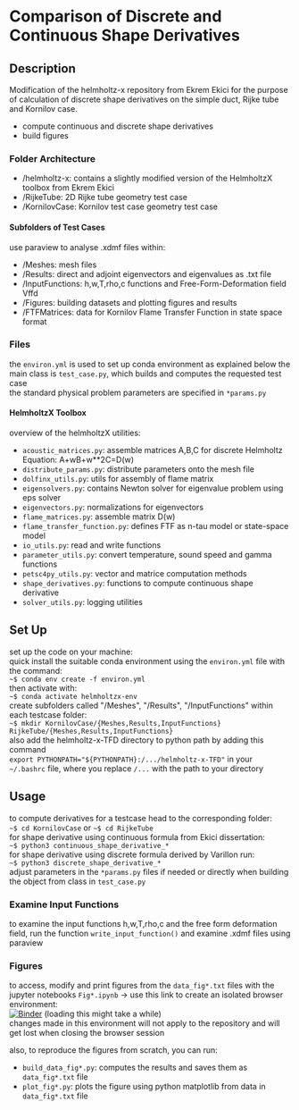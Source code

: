# Comparison of Discrete and Continuous Shape Derivatives

## Description
Modification of the helmholtz-x repository from Ekrem Ekici for the purpose of calculation of discrete shape derivatives on the simple duct, Rijke tube and Kornilov case.  
- compute continuous and discrete shape derivatives
- build figures
### Folder Architecture
- /helmholtz-x: contains a slightly modified version of the HelmholtzX toolbox from Ekrem Ekici
- /RijkeTube: 2D Rijke tube geometry test case
- /KornilovCase: Kornilov test case geometry test case
#### Subfolders of Test Cases
use paraview to analyse .xdmf files within:
- /Meshes: mesh files
- /Results: direct and adjoint eigenvectors and eigenvalues as .txt file
- /InputFunctions: h,w,T,rho,c functions and Free-Form-Deformation field Vffd
- /Figures: building datasets and plotting figures and results
- /FTFMatrices: data for Kornilov Flame Transfer Function in state space format
### Files
the `environ.yml` is used to set up conda environment as explained below
the main class is `test_case.py`, which builds and computes the requested test case  
the standard physical problem parameters are specified in `*params.py`  
#### HelmholtzX Toolbox
overview of the helmholtzX utilities:
- `acoustic_matrices.py`: assemble matrices A,B,C for discrete Helmholtz Equation: A+wB+w**2C=D(w)
- `distribute_params.py`: distribute parameters onto the mesh file
- `dolfinx_utils.py`: utils for assembly of flame matrix
- `eigensolvers.py`: contains Newton solver for eigenvalue problem using eps solver
- `eigenvectors.py`: normalizations for eigenvectors
- `flame_matrices.py`: assemble matrix D(w)
- `flame_transfer_function.py`: defines FTF as n-tau model or state-space model
- `io_utils.py`: read and write functions
- `parameter_utils.py`: convert temperature, sound speed and gamma functions
- `petsc4py_utils.py`: vector and matrice computation methods
- `shape_derivatives.py`: functions to compute continuous shape derivative
- `solver_utils.py`: logging utilities


## Set Up
set up the code on your machine:  
quick install the suitable conda environment using the `environ.yml` file with the command:  
`~$ conda env create -f environ.yml`  
then activate with:  
`~$ conda activate helmholtzx-env`  
create subfolders called "/Meshes", "/Results", "/InputFunctions" within each testcase folder:  
`~$ mkdir KornilovCase/{Meshes,Results,InputFunctions} RijkeTube/{Meshes,Results,InputFunctions}`  
also add the helmholtz-x-TFD directory to python path by adding this command  
`export PYTHONPATH="${PYTHONPATH}:/.../helmholtz-x-TFD"`
in your `~/.bashrc` file, where you replace `/...` with the path to your directory


## Usage
to compute derivatives for a testcase head to the corresponding folder:  
`~$ cd KornilovCase` or `~$ cd RijkeTube`  
for shape derivative using continuous formula from Ekici dissertation:  
`~$ python3 continuous_shape_derivative_*`  
for shape derivative using discrete formula derived by Varillon run:  
`~$ python3 discrete_shape_derivative_*`  
adjust parameters in the `*params.py` files if needed or directly when building the object from class in `test_case.py`  
### Examine Input Functions
to examine the input functions h,w,T,rho,c and the free form deformation field, run the function `write_input_function()` and examine .xdmf files using paraview  
### Figures
to access, modify and print figures from the `data_fig*.txt` files with the jupyter notebooks `Fig*.ipynb` -> use this link to create an isolated browser environment:  
[![Binder](https://mybinder.org/badge_logo.svg)](https://mybinder.org/v2/gh/kspc0/helmholtz-x-TFD/HEAD)
 (loading this might take a while)  
changes made in this environment will not apply to the repository and will get lost when closing the browser session  

also, to reproduce the figures from scratch, you can run:  
- `build_data_fig*.py`: computes the results and saves them as `data_fig*.txt` file
- `plot_fig*.py`: plots the figure using python matplotlib from data in `data_fig*.txt` file
